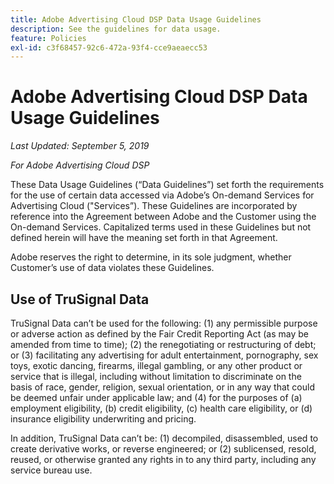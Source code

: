 ```yaml
---
title: Adobe Advertising Cloud DSP Data Usage Guidelines
description: See the guidelines for data usage.
feature: Policies
exl-id: c3f68457-92c6-472a-93f4-cce9aeaecc53
---
```

# Adobe Advertising Cloud DSP Data Usage Guidelines

*Last Updated: September 5, 2019*

*For Adobe Advertising Cloud DSP*

These Data Usage Guidelines (“Data Guidelines”) set forth the requirements for the use of certain data accessed via Adobe’s On-demand Services for Advertising Cloud ("Services”). These Guidelines are incorporated by reference into the Agreement between Adobe and the Customer using the On-demand Services. Capitalized terms used in these Guidelines but not defined herein will have the meaning set forth in that Agreement.

Adobe reserves the right to determine, in its sole judgment, whether Customer’s use of data violates these Guidelines.

## Use of TruSignal Data

TruSignal Data can’t be used for the following: (1) any permissible purpose or adverse action as defined by the Fair Credit Reporting Act (as may be amended from time to time); (2) the renegotiating or restructuring of debt; or (3) facilitating any advertising for adult entertainment, pornography, sex toys, exotic dancing, firearms, illegal gambling, or any other product or service that is illegal, including without limitation to discriminate on the basis of race, gender, religion, sexual orientation, or in any way that could be deemed unfair under applicable law; and (4) for the purposes of (a) employment eligibility, (b) credit eligibility, (c) health care eligibility, or (d) insurance eligibility underwriting and pricing.

In addition, TruSignal Data can’t be: (1) decompiled, disassembled, used to create derivative works, or reverse engineered; or (2) sublicensed, resold, reused, or otherwise granted any rights in to any third party, including any service bureau use.
